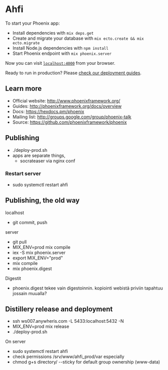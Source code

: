 # Ahfi

To start your Phoenix app:

  * Install dependencies with `mix deps.get`
  * Create and migrate your database with `mix ecto.create && mix ecto.migrate`
  * Install Node.js dependencies with `npm install`
  * Start Phoenix endpoint with `mix phoenix.server`

Now you can visit [`localhost:4000`](http://localhost:4000) from your browser.

Ready to run in production? Please [check our deployment guides](http://www.phoenixframework.org/docs/deployment).

## Learn more

  * Official website: http://www.phoenixframework.org/
  * Guides: http://phoenixframework.org/docs/overview
  * Docs: https://hexdocs.pm/phoenix
  * Mailing list: http://groups.google.com/group/phoenix-talk
  * Source: https://github.com/phoenixframework/phoenix


## Publishing

* ./deploy-prod.sh
* apps are separate things,
  * socrateaser via nginx conf

### Restart server

* sudo systemctl restart ahfi


## Publishing, the old way

localhost
* git commit, push

server
* git pull
* MIX_ENV=prod mix compile
* iex -S mix phoenix.server
* export MIX_ENV="prod"
* mix compile
* mix phoenix.digest


Digestit
* phoenix.digest tekee vain digestoinnin. kopiointi webistä priviin tapahtuu jossain muualla?


## Distillery release and deployment

* ssh ws007.anywheris.com -L 5433:localhost:5432 -N
* MIX_ENV=prod mix release
* ./deploy-prod.sh

On server
* sudo systemctl restart ahfi
* check permissions /srv/www/ahfi_prod/var especially
* chmod g+s directory/  --sticky for default group ownership (www-data)
